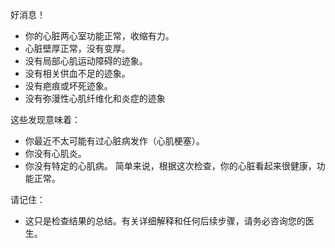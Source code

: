 好消息！

- 你的心脏两心室功能正常，收缩有力。
- 心脏壁厚正常，没有变厚。
- 没有局部心肌运动障碍的迹象。
- 没有相关供血不足的迹象。
- 没有疤痕或坏死迹象。
- 没有弥漫性心肌纤维化和炎症的迹象


这些发现意味着：

- 你最近不太可能有过心脏病发作（心肌梗塞）。
- 你没有心肌炎。
- 你没有特定的心肌病。
简单来说，根据这次检查，你的心脏看起来很健康，功能正常。

请记住：

- 这只是检查结果的总结。有关详细解释和任何后续步骤，请务必咨询您的医生。
